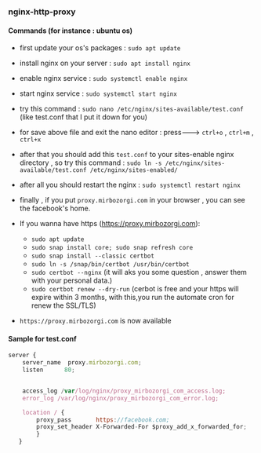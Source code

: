 ### nginx-http-proxy

#### Commands (for instance : ubuntu os)
- first update your os's packages : `sudo apt update`
- install nginx on your server : `sudo apt install nginx`
- enable nginx service : `sudo systemctl enable nginx`
- start nginx service : `sudo systemctl start nginx`
- try this command : `sudo nano /etc/nginx/sites-available/test.conf` (like test.conf that I put it down for you)
- for save above file and exit the nano editor : press---> `ctrl+o` , `ctrl+m` , `ctrl+x`
- after that you should add this `test.conf` to your sites-enable nginx directory , so try this command : 
      `sudo ln -s /etc/nginx/sites-available/test.conf /etc/nginx/sites-enabled/`
- after all you should restart the nginx : `sudo systemctl restart nginx`
- finally , if you put `proxy.mirbozorgi.com` in your browser , you can see the facebook's home.
- If you wanna have https (https://proxy.mirbozorgi.com):
    - `sudo apt update`
    - `sudo snap install core; sudo snap refresh core`
    - `sudo snap install --classic certbot`
    - `sudo ln -s /snap/bin/certbot /usr/bin/certbot`
    - `sudo certbot --nginx` (it will aks you some question , answer them with your personal data.)
    - `sudo certbot renew --dry-run` (cerbot is free and  your https will expire within 3 months,  with this,you run the automate cron for renew the SSL/TLS)

-  `https://proxy.mirbozorgi.com` is now available



#### Sample for test.conf
``` js
server {
    server_name  proxy.mirbozorgi.com;
    listen      80;


    access_log /var/log/nginx/proxy_mirbozorgi_com_access.log;
    error_log /var/log/nginx/proxy_mirbozorgi_com_error.log;

    location / {
        proxy_pass       https://facebook.com;
        proxy_set_header X-Forwarded-For $proxy_add_x_forwarded_for;
        }
   }



```